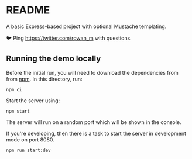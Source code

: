 # README

A basic Express-based project with optional Mustache templating.

🐦 Ping <https://twitter.com/rowan_m> with questions.

## Running the demo locally

Before the initial run, you will need to download the dependencies from from
[npm](https://docs.npmjs.com/). In this directory, run:

```
npm ci
```

Start the server using:

```
npm start
```

The server will run on a random port which will be shown in the console.

If you're developing, then there is a task to start the server in development
mode on port 8080.

```
npm run start:dev
```
